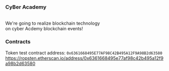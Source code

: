 ### CyBer Academy
<br>We're going to realize blockchain technology
<br>on cyber Acdemy blockchain events!
### Contracts
Token test contract address: `0x6361668495E77AF98C42B495A12F9A98B2d63580`
<br>https://ropsten.etherscan.io/address/0x6361668495e77af98c42b495a12f9a98b2d63580
